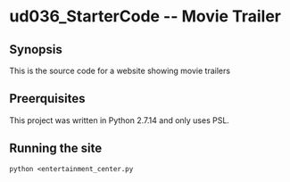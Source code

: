 # ud036_StarterCode -- Movie Trailer

## Synopsis
This is the source code for a website showing movie trailers

## Preerquisites
This project was written in Python 2.7.14 and only uses PSL.

## Running the site
```
python <entertainment_center.py
```
